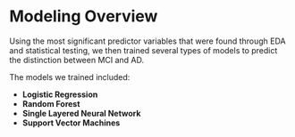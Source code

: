 # **Modeling Overview**

Using the most significant predictor variables that were found through EDA and statistical testing, we then trained several types of models to predict the distinction between MCI and AD.

The models we trained included:
* **Logistic Regression**
* **Random Forest**
* **Single Layered Neural Network**
* **Support Vector Machines**

